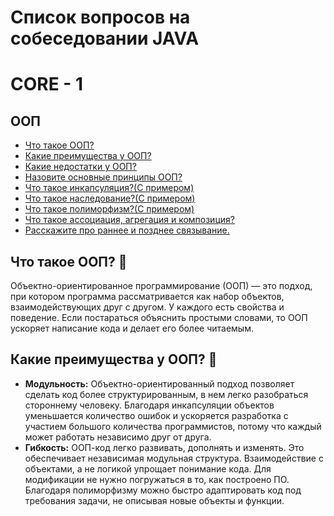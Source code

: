 # Список вопросов на собеседовании JAVA

# CORE - 1

## ООП
- [Что такое ООП?](#что-такое-ооп-)
- [Какие преимущества у ООП?](#)
- [Какие недостатки у ООП?](#)
- [Назовите основные принципы ООП?](#)
- [Что такое инкапсуляция?(С примером)](#)
- [Что такое наследование?(С примером)](#)
- [Что такое полиморфизм?(С примером)](#)
- [Что такое ассоциация, агрегация и композиция?](#)
- [Расскажите про раннее и позднее связывание.](#)

## Что такое ООП? 🧠

Объектно-ориентированное программирование (ООП) — это подход, при котором программа рассматривается как набор объектов, 
взаимодействующих друг с другом. У каждого есть свойства и поведение. Если постараться объяснить простыми словами, то 
ООП ускоряет написание кода и делает его более читаемым.

## Какие преимущества у ООП? 🧠

- **Модульность:** Объектно-ориентированный подход позволяет сделать код более структурированным, в нем легко разобраться стороннему человеку. 
                   Благодаря инкапсуляции объектов уменьшается количество ошибок и ускоряется разработка с участием большого количества программистов, 
                   потому что каждый может работать независимо друг от друга.
- **Гибкость:**    ООП-код легко развивать, дополнять и изменять. Это обеспечивает независимая модульная структура. Взаимодействие с объектами, а не 
                   логикой упрощает понимание кода. Для модификации не нужно погружаться в то, как построено ПО. Благодаря полиморфизму можно быстро 
                   адаптировать код под требования задачи, не описывая новые объекты и функции.